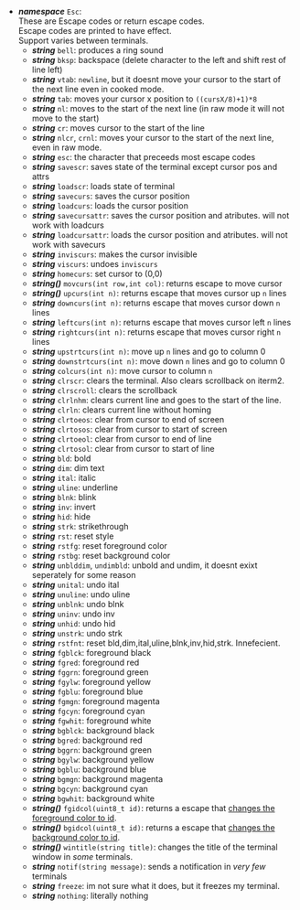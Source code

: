 - ***namespace*** `Esc`:  
  These are Escape codes or return escape codes.    
  Escape codes are printed to have effect.  
  Support varies between terminals.
  - ***string*** `bell`: produces a ring sound
  - ***string*** `bksp`: backspace (delete character to the left and shift rest of line left) 
  - ***string*** `vtab`: `newline`, but it doesnt move your cursor to the start of the next line even in cooked mode.
  - ***string*** `tab`: moves your cursor x position to `((cursX/8)+1)*8`
  - ***string*** `nl`: moves to the start of the next line (in raw mode it will not move to the start) 
  - ***string*** `cr`: moves cursor to the start of the line
  - ***string*** `nlcr`, `crnl`: moves your cursor to the start of the next line, even in raw mode.
  - ***string*** `esc`: the character that preceeds most escape codes
  - ***string*** `savescr`: saves state of the terminal except cursor pos and attrs
  - ***string*** `loadscr`: loads state of terminal
  - ***string*** `savecurs`: saves the cursor position
  - ***string*** `loadcurs`: loads the cursor position
  - ***string*** `savecursattr`: saves the cursor position and atributes. will not work with loadcurs
  - ***string*** `loadcursattr`: loads the cursor position and atributes. will not work with savecurs
  - ***string*** `inviscurs`: makes the cursor invisible
  - ***string*** `viscurs`: undoes `inviscurs`
  - ***string*** `homecurs`: set cursor to (0,0)
  - ***string()*** `movcurs(int row,int col)`: returns escape to move cursor
  - ***string()*** `upcurs(int n)`: returns escape that moves cursor up `n` lines
  - ***string*** `downcurs(int n)`: returns escape that moves cursor down `n` lines
  - ***string*** `leftcurs(int n)`: returns escape that moves cursor left `n` lines
  - ***string*** `rightcurs(int n)`: returns escape that moves cursor right `n` lines
  - ***string*** `upstrtcurs(int n)`: move up `n` lines and go to column 0
  - ***string*** `downstrtcurs(int n)`: move down `n` lines and go to column 0
  - ***string*** `colcurs(int n)`: move cursor to column `n`
  - ***string*** `clrscr`: clears the terminal. Also clears scrollback on iterm2.
  - ***string*** `clrscroll`: clears the scrollback
  - ***string*** `clrlnhm`: clears current line and goes to the start of the line.
  - ***string*** `clrln`: clears current line without homing
  - ***string*** `clrtoeos`: clear from cursor to end of screen
  - ***string*** `clrtosos`: clear from cursor to start of screen
  - ***string*** `clrtoeol`: clear from cursor to end of line
  - ***string*** `clrtosol`: clear from cursor to start of line
  - ***string*** `bld`: bold
  - ***string*** `dim`: dim text
  - ***string*** `ital`: italic
  - ***string*** `uline`: underline
  - ***string*** `blnk`: blink
  - ***string*** `inv`: invert
  - ***string*** `hid`: hide
  - ***string*** `strk`: strikethrough
  - ***string*** `rst`: reset style
  - ***string*** `rstfg`: reset foreground color
  - ***string*** `rstbg`: reset background color
  - ***string*** `unblddim`, `undimbld`: unbold and undim, it doesnt exixt seperately for some reason
  - ***string*** `unital`: undo ital
  - ***string*** `unuline`: undo uline
  - ***string*** `unblnk`: undo blnk
  - ***string*** `uninv`: undo inv
  - ***string*** `unhid`: undo hid
  - ***string*** `unstrk`: undo strk
  - ***string*** `rstfnt`: reset bld,dim,ital,uline,blnk,inv,hid,strk. Innefecient.
  - ***string*** `fgblck`: foreground black
  - ***string*** `fgred`: foreground red
  - ***string*** `fggrn`: foreground green
  - ***string*** `fgylw`: foreground yellow
  - ***string*** `fgblu`: foreground blue
  - ***string*** `fgmgn`: foreground magenta
  - ***string*** `fgcyn`: foreground cyan
  - ***string*** `fgwhit`: foreground white
  - ***string*** `bgblck`: background black
  - ***string*** `bgred`: background red
  - ***string*** `bggrn`: background green
  - ***string*** `bgylw`: background yellow
  - ***string*** `bgblu`: background blue
  - ***string*** `bgmgn`: background magenta
  - ***string*** `bgcyn`: background cyan
  - ***string*** `bgwhit`: background white
  - ***string()*** `fgidcol(uint8_t id)`: returns a escape that [changes the foreground color to id](https://upload.wikimedia.org/wikipedia/commons/1/15/Xterm_256color_chart.svg).
  - ***string()*** `bgidcol(uint8_t id)`: returns a escape that [changes the background color to id](https://upload.wikimedia.org/wikipedia/commons/1/15/Xterm_256color_chart.svg).
  - ***string()*** `wintitle(string title)`: changes the title of the terminal window in *some* terminals.
  - ***string*** `notif(string message)`: sends a notification in *very few* terminals
  - ***string*** `freeze`: im not sure what it does, but it freezes my terminal.
  - ***string*** `nothing`: literally nothing
